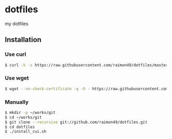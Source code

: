 dotfiles
========

my dotfiles

Installation
------------

### Use curl

```bash
$ curl -k -s https://raw.githubusercontent.com/raimon49/dotfiles/master/bootstrap.sh | sh
```

### Use wget

```bash
$ wget --no-check-certificate -q -O - https://raw.githubusercontent.com/raimon49/dotfiles/master/bootstrap.sh | sh
```

### Manually

```bash
$ mkdir -p ~/works/git
$ cd ~/works/git
$ git clone --recursive git://github.com/raimon49/dotfiles.git
$ cd dotfiles
$ ./install_cui.sh
```
